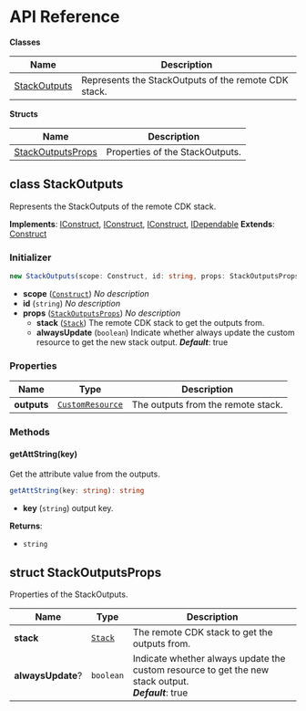 # API Reference

**Classes**

Name|Description
----|-----------
[StackOutputs](#cdk-remote-stack-stackoutputs)|Represents the StackOutputs of the remote CDK stack.


**Structs**

Name|Description
----|-----------
[StackOutputsProps](#cdk-remote-stack-stackoutputsprops)|Properties of the StackOutputs.



## class StackOutputs  <a id="cdk-remote-stack-stackoutputs"></a>

Represents the StackOutputs of the remote CDK stack.

__Implements__: [IConstruct](#constructs-iconstruct), [IConstruct](#aws-cdk-core-iconstruct), [IConstruct](#constructs-iconstruct), [IDependable](#aws-cdk-core-idependable)
__Extends__: [Construct](#aws-cdk-core-construct)

### Initializer




```ts
new StackOutputs(scope: Construct, id: string, props: StackOutputsProps)
```

* **scope** (<code>[Construct](#aws-cdk-core-construct)</code>)  *No description*
* **id** (<code>string</code>)  *No description*
* **props** (<code>[StackOutputsProps](#cdk-remote-stack-stackoutputsprops)</code>)  *No description*
  * **stack** (<code>[Stack](#aws-cdk-core-stack)</code>)  The remote CDK stack to get the outputs from. 
  * **alwaysUpdate** (<code>boolean</code>)  Indicate whether always update the custom resource to get the new stack output. __*Default*__: true



### Properties


Name | Type | Description 
-----|------|-------------
**outputs** | <code>[CustomResource](#aws-cdk-core-customresource)</code> | The outputs from the remote stack.

### Methods


#### getAttString(key) <a id="cdk-remote-stack-stackoutputs-getattstring"></a>

Get the attribute value from the outputs.

```ts
getAttString(key: string): string
```

* **key** (<code>string</code>)  output key.

__Returns__:
* <code>string</code>



## struct StackOutputsProps  <a id="cdk-remote-stack-stackoutputsprops"></a>


Properties of the StackOutputs.



Name | Type | Description 
-----|------|-------------
**stack** | <code>[Stack](#aws-cdk-core-stack)</code> | The remote CDK stack to get the outputs from.
**alwaysUpdate**? | <code>boolean</code> | Indicate whether always update the custom resource to get the new stack output.<br/>__*Default*__: true



